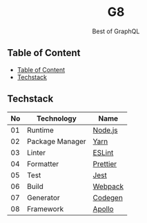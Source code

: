 <div align="center">
    <h1>G8</h1>
</div>

<div align="center">
    <p>Best of GraphQL</p>
</div>

## Table of Content

- [Table of Content](#table-of-content)
- [Techstack](#techstack)

## Techstack

| No  | Technology      | Name                                             |
| --- | --------------- | ------------------------------------------------ |
| 01  | Runtime         | [Node.js](https://nodejs.org/en)                 |
| 02  | Package Manager | [Yarn](https://yarnpkg.com/)                     |
| 03  | Linter          | [ESLint](https://eslint.org/)                    |
| 04  | Formatter       | [Prettier](https://prettier.io/)                 |
| 05  | Test            | [Jest](https://jestjs.io/)                       |
| 06  | Build           | [Webpack](https://webpack.js.org/)               |
| 07  | Generator       | [Codegen](https://the-guild.dev/graphql/codegen) |
| 08  | Framework       | [Apollo](https://www.apollographql.com/)         |
